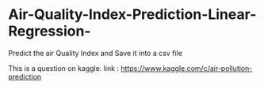 # Air-Quality-Index-Prediction-Linear-Regression-
Predict the air Quality Index and Save it into a csv file

This is a question on kaggle.
link : https://www.kaggle.com/c/air-pollution-prediction

